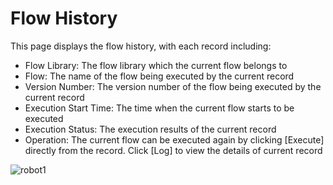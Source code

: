 # Flow History

This page displays the flow history, with each record including:

- Flow Library: The flow library which the current flow belongs to
- Flow: The name of the flow being executed by the current record
- Version Number: The version number of the flow being executed by the current record
- Execution Start Time: The time when the current flow starts to be executed
- Execution Status: The execution results of the current record
- Operation: The current flow can be executed again by clicking \[Execute] directly from the record. Click \[Log] to view the details of current record

![robot1](https://docimages.blob.core.chinacloudapi.cn/images/Robot/English/Robot-History-0.png)